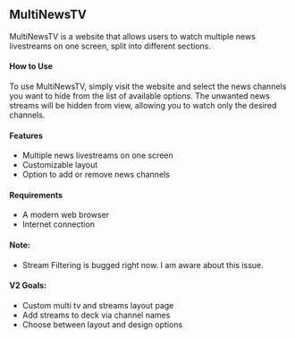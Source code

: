 ## MultiNewsTV

MultiNewsTV is a website that allows users to watch multiple news livestreams on one screen, split into different sections.

#### How to Use

To use MultiNewsTV, simply visit the website and select the news channels you want to hide from the list of available options. The unwanted news streams will be hidden from view, allowing you to watch only the desired channels.

#### Features

- Multiple news livestreams on one screen
- Customizable layout
- Option to add or remove news channels

#### Requirements

- A modern web browser
- Internet connection

#### Note:
- Stream Filtering is bugged right now. I am aware about this issue.


#### V2 Goals:
- Custom multi tv and streams layout page
- Add streams to deck via channel names
- Choose between layout and design options

